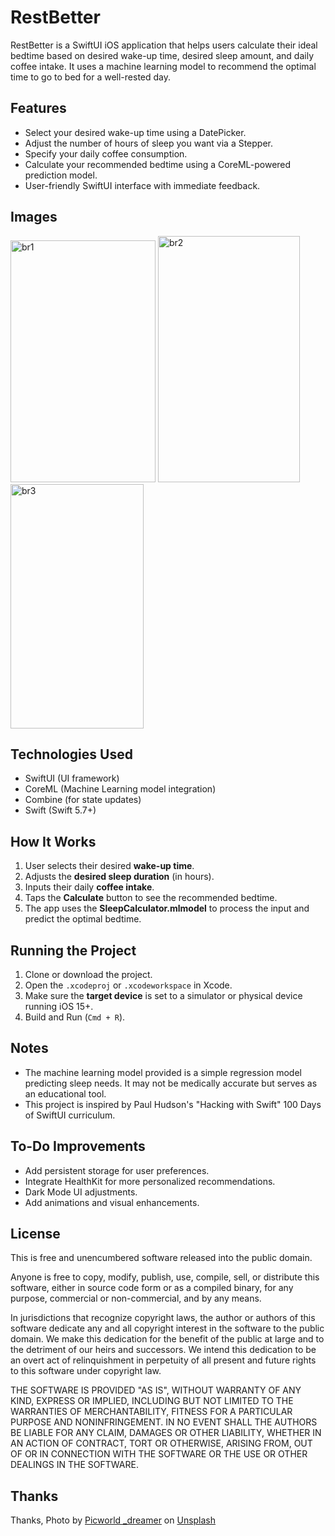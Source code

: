 # RestBetter

RestBetter is a SwiftUI iOS application that helps users calculate their ideal bedtime based on desired wake-up time, desired sleep amount, and daily coffee intake. It uses a machine learning model to recommend the optimal time to go to bed for a well-rested day.

## Features

- Select your desired wake-up time using a DatePicker.
- Adjust the number of hours of sleep you want via a Stepper.
- Specify your daily coffee consumption.
- Calculate your recommended bedtime using a CoreML-powered prediction model.
- User-friendly SwiftUI interface with immediate feedback.

 ## Images
<img width="232" height="387" alt="br1" src="https://github.com/user-attachments/assets/adda4995-ba7b-4dab-aa26-3751e36d35bb" />
<img width="227" height="394" alt="br2" src="https://github.com/user-attachments/assets/b62293e2-22ec-42ff-a240-60a710d98218" />
<img width="213" height="391" alt="br3" src="https://github.com/user-attachments/assets/76826cf6-e018-4493-beab-a32808dbcd97" />


## Technologies Used

- SwiftUI (UI framework)
- CoreML (Machine Learning model integration)
- Combine (for state updates)
- Swift (Swift 5.7+)
## How It Works

1. User selects their desired **wake-up time**.
2. Adjusts the **desired sleep duration** (in hours).
3. Inputs their daily **coffee intake**.
4. Taps the **Calculate** button to see the recommended bedtime.
5. The app uses the **SleepCalculator.mlmodel** to process the input and predict the optimal bedtime.

## Running the Project

1. Clone or download the project.
2. Open the `.xcodeproj` or `.xcodeworkspace` in Xcode.
3. Make sure the **target device** is set to a simulator or physical device running iOS 15+.
4. Build and Run (`Cmd + R`).

## Notes

- The machine learning model provided is a simple regression model predicting sleep needs. It may not be medically accurate but serves as an educational tool.
- This project is inspired by Paul Hudson's "Hacking with Swift" 100 Days of SwiftUI curriculum.

## To-Do Improvements

- Add persistent storage for user preferences.
- Integrate HealthKit for more personalized recommendations.
- Dark Mode UI adjustments.
- Add animations and visual enhancements.

## License

This is free and unencumbered software released into the public domain.

Anyone is free to copy, modify, publish, use, compile, sell, or distribute this software, either in source code form or as a compiled binary, for any purpose, commercial or non-commercial, and by any means.

In jurisdictions that recognize copyright laws, the author or authors of this software dedicate any and all copyright interest in the software to the public domain. We make this dedication for the benefit of the public at large and to the detriment of our heirs and successors. We intend this dedication to be an overt act of relinquishment in perpetuity of all present and future rights to this software under copyright law.

THE SOFTWARE IS PROVIDED "AS IS", WITHOUT WARRANTY OF ANY KIND, EXPRESS OR IMPLIED, INCLUDING BUT NOT LIMITED TO THE WARRANTIES OF MERCHANTABILITY, FITNESS FOR A PARTICULAR PURPOSE AND NONINFRINGEMENT. IN NO EVENT SHALL THE AUTHORS BE LIABLE FOR ANY CLAIM, DAMAGES OR OTHER LIABILITY, WHETHER IN AN ACTION OF CONTRACT, TORT OR OTHERWISE, ARISING FROM, OUT OF OR IN CONNECTION WITH THE SOFTWARE OR THE USE OR OTHER DEALINGS IN THE SOFTWARE.

## Thanks

Thanks, Photo by [Picworld _dreamer](https://unsplash.com/@iammdsahil?utm_content=creditCopyText&utm_medium=referral&utm_source=unsplash) on [Unsplash](https://unsplash.com/photos/blue-sky-with-stars-during-night-time-9uq_DG7djjc?utm_content=creditCopyText&utm_medium=referral&utm_source=unsplash)
